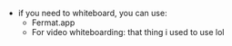   * if you need to whiteboard, you can use:
    * Fermat.app
    * For video whiteboarding: that thing i used to use lol
